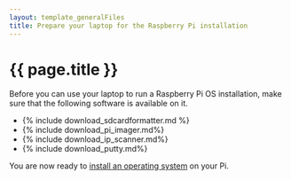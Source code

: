 ```yaml
---
layout: template_generalFiles
title: Prepare your laptop for the Raspberry Pi installation
---
```


# {{ page.title }}

Before you can use your laptop to run a Raspberry Pi OS installation, make sure that the following software is available on it.

-  {% include download_sdcardformatter.md %}
-  {% include download_pi_imager.md%}
-  {% include download_ip_scanner.md%}
-  {% include download_putty.md%}

You are now ready to [install an operating system](pi_3b_install_os.md) on your Pi.